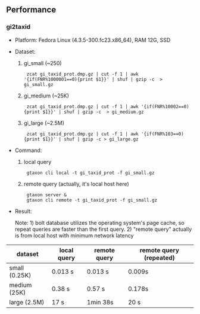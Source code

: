 ## Performance

### gi2taxid

- Platform: Fedora Linux (4.3.5-300.fc23.x86_64), RAM 12G, SSD

- Dataset:

    1. gi_small (~250)

            zcat gi_taxid_prot.dmp.gz | cut -f 1 | awk '{if(FNR%1000001==0){print $1}}' | shuf | gzip -c  > gi_small.gz

    2. gi_medium (~25K)

            zcat gi_taxid_prot.dmp.gz | cut -f 1 | awk '{if(FNR%10002==0){print $1}}' | shuf | gzip -c  > gi_medium.gz

    3. gi_large (~2.5M)

            zcat gi_taxid_prot.dmp.gz | cut -f 1 | awk '{if(FNR%103==0){print $1}}' | shuf | gzip -c > gi_large.gz

- Command:

    1. local query

            gtaxon cli local -t gi_taxid_prot -f gi_small.gz

    2. remote query (actually, it's local host here)

            gtaxon server &
            gtaxon cli remote -t gi_taxid_prot -f gi_small.gz

- Result:

    Note: 1) bolt database utilizes the operating system's page cache,
    so repeat queries are faster than the first query. 2) "remote query" actually is from local host 
    with minimum network latency

| dataset        | local query     | remote query     | remote query (repeated) |
|----------------|-----------------|------------------|-------------------------|
| small (0.25K)  |  0.013 s        |   0.013 s        |  0.009s                 |
| medium (25K)   |  0.38 s         |   0.57 s         |  0.178s                 |
| large (2.5M)   |  17 s           |   1min 38s       |  20 s                   |
